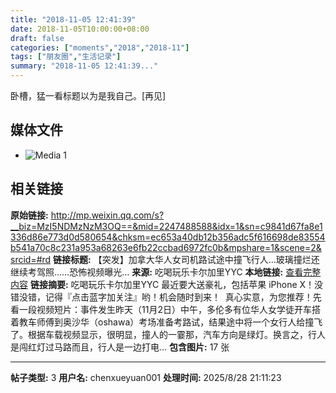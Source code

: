 ```yaml
---
title: "2018-11-05 12:41:39"
date: 2018-11-05T10:00:00+08:00
draft: false
categories: ["moments","2018","2018-11"]
tags: ["朋友圈","生活记录"]
summary: "2018-11-05 12:41:39..."
---
```


卧槽，猛一看标题以为是我自己。[再见]

## 媒体文件

- ![Media 1](/Moments/photos/2018-11-05/201811051241390.jpg)

## 相关链接

**原始链接:** http://mp.weixin.qq.com/s?__biz=MzI5NDMzNzM3OQ==&mid=2247488588&idx=1&sn=c9841d67fa8e1336d86e773d0d580654&chksm=ec653a40db12b356adc5f616698de83554b541a70c8c231a953a68263e6fb22ccbad6972fc0b&mpshare=1&scene=2&srcid=#rd
**链接标题:** 【突发】加拿大华人女司机路试途中撞飞行人...玻璃撞烂还继续考驾照……恐怖视频曝光...
**来源:** 吃喝玩乐卡尔加里YYC
**本地链接:** [查看完整内容](/link_content/2018/11/2018-11-05/link_content/)
**链接摘要:** 吃喝玩乐卡尔加里YYC 最近要大送豪礼，包括苹果 iPhone X！没错没错，记得『点击蓝字加关注』哟！机会随时到来！  真心实意，为您推荐！先看一段视频短片：事件发生昨天（11月2日）中午，多伦多有位华人女学徒开车搭着教车师傅到奥沙华（oshawa）考场准备考路试，结果途中将一个女行人给撞飞了。根据车载视频显示，很明显，撞人的一霎那，汽车方向是绿灯。换言之，行人是闯红灯过马路而且，行人是一边打电...
**包含图片:** 17 张

---

**帖子类型:** 3
**用户名:** chenxueyuan001
**处理时间:** 2025/8/28 21:11:23